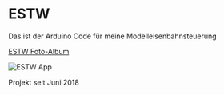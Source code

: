  ESTW
======
Das ist der Arduino Code für meine Modelleisenbahnsteuerung

[ESTW Foto-Album](https://photos.app.goo.gl/BcrruCCMoLmwhqbK6/ "sieh dir Fotos von dem Projekt und den Projektideen an")

![ESTW App](https://www.dropbox.com/s/486jfyky17n726s/ESTW.jpg)

Projekt seit Juni 2018
